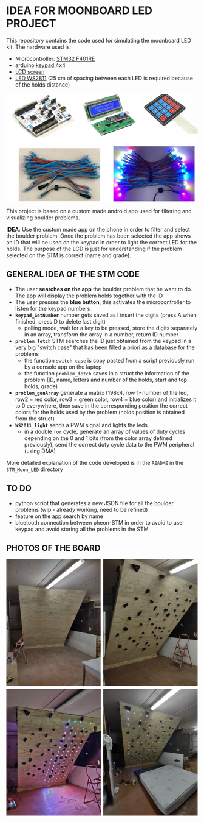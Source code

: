 # IDEA FOR MOONBOARD LED PROJECT

This repository contains the code used for simulating the moonboard LED kit. The hardware used is:

- Microcontroller:  [STM32 F401RE](https://www.amazon.com/NUCLEO-F401RE-Nucleo-64-Development-STM32F401RE-connectivity/dp/B07JYBPWN4) 
- arduino [keypad ](https://www.amazon.com/Matrix-Membrane-Switch-Keyboard-Arduino/dp/B07THCLGCZ/ref=sr_1_3?dchild=1&keywords=arduino+keypad&qid=1620202495&sr=8-3) 4x4
- [LCD screen](https://www.amazon.com/ICQUANZX-Interface-Backlight-Ar-duino-MEGA2560/dp/B08XQMKXW1/ref=sr_1_2?dchild=1&keywords=display+LCD+ICQUANZX+16x2&qid=1620202398&sr=8-2) 
- [LED WS2811](https://it.aliexpress.com/wholesale?catId=0&initiative_id=SB_20210505001530&SearchText=ws2811+25cm) (25 cm of spacing between each LED is required because of the holds distance)

 ![name-of-you-image](https://github.com/AlessandroAvi/Moonboard_LED_DIY/blob/main/Img/material.png) 

This project is based on a custom made android app used for filtering and visualizing boulder problems. 

**IDEA**: Use the custom made app on the phone in order to filter and select the boulder problem. Once the problem has been selected the app shows an ID that will be used on the keypad in order to light the correct LED for the holds. The purpose of the LCD is just for understanding if the problem selected on the STM is correct (name and grade).



## GENERAL IDEA OF  THE STM CODE

- The user **searches on the app** the boulder problem that he want to do. The app will display the problem holds together with the ID
- The user presses the **blue button**, this activates the microcontroller to listen for the keypad numbers
- **`keypad_GetNumber`** number gets saved as I insert the digits (press A when finished, press D to delete last digit)
  - polling mode, wait for a key to be pressed, store the digits separately in an array, transform the array in a number, return ID number
- **`problem_fetch`** STM searches the ID just obtained from the keypad in a very big "switch case" that has been filled a priori as a database for the problems
  - the function `switch case` is copy pasted from a script previously run by a console app on the laptop
  - the function `problem_fetch` saves in a struct the information of the problem (ID, name, letters and number of the holds, start and top holds, grade)
- **`problem_genArray`** generate a matrix (198x4, row 1=number of the led, row2 = red color, row3 = green color, row4 = blue color) and initializes it to 0 everywhere, then save in the corresponding position the correct colors for the holds used by the problem (holds position is obtained from the struct)
- **`WS2811_light`** sends a PWM signal and lights the leds
  - in a double `for` cycle, generate an array of values of duty cycles depending on the 0 and 1 bits (from the color array defined previously), send the correct duty cycle data to the PWM peripheral (using DMA)

More detailed explanation of the code developed is in the `README` in the `STM_Moon_LED` directory 

 

## TO DO

- python script that generates a new JSON file for all the boulder problems (wip - already working, need to be refined)
- feature on the app search by name
- bluetooth connection between pheon-STM in order to avoid to use keypad and avoid storing all the problems in the STM



## PHOTOS OF THE BOARD

![name-of-you-image](https://github.com/AlessandroAvi/Moonboard_LED_DIY/blob/main/Img/boardAll.jpg) 
